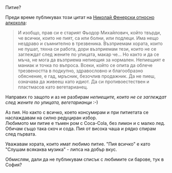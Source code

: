 Питие?

Преди време публикувах този цитат на [Николай Фенерски относно алкохола](http://liternet.bg/publish8/nfenerski/alkoholik.htm):  
>И изобщо, прав си е старият Фьодор Михайлович, който твърди, че всички, които не пият, са или болни, или подлеци. Има нещо нездраво и съмнително в трезвеника. Възприемам хората, които не пушат, тяхна си работа, дори възприемам тези, които не се заглеждат след жените по улицата, макар че... Но както и да се мъча, не мога да възприема непиещия за нормален. Непиещият е маниак и точка по въпроса. Всеки, който се опита да облече трезвеността в подкупно, здравословно и благообразно обяснение, е гад, мръсник, безочлив продажник. Да не пиеш, означава да живееш като идиот. Да си противоестествен и пластмасов като вегетарианец.

Направих го защото и аз не разбирам _непиещите, които не се заглеждат след жените по улицата, вегетарианци_ :-)

Аз пия. Но както с всичко, което консумирам и при питиетата се наслаждавам на силно редуциран избор.  
Любимото ми питие е тъмен ром с Coca-Cola, без лимон и с малко лед. Обичам също така скоч и сода. Пия от висока чаша и рядко спирам след първата.

Уважавам хората, които имат любимо питие. "Пия всичко" е като "Слушам всякаква музика" - липса на добър вкус.

Обмислям, дали да не публикувам списък с любимите си барове, тук в София?
